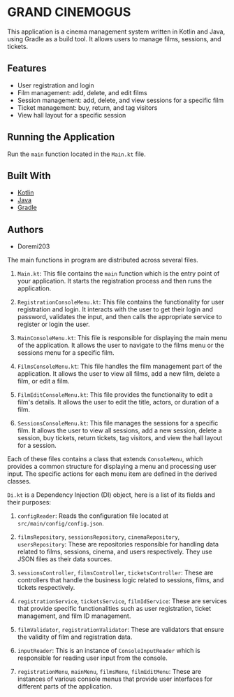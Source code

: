 # GRAND CINEMOGUS

This application is a cinema management system written in Kotlin and Java, using Gradle as a build tool. It allows users to manage films, sessions, and tickets.

## Features

- User registration and login
- Film management: add, delete, and edit films
- Session management: add, delete, and view sessions for a specific film
- Ticket management: buy, return, and tag visitors
- View hall layout for a specific session

## Running the Application

Run the `main` function located in the `Main.kt` file.

## Built With

- [Kotlin](https://kotlinlang.org/)
- [Java](https://www.java.com/)
- [Gradle](https://gradle.org/)

## Authors

- Doremi203

The main functions in program are distributed across several files.

1. `Main.kt`: This file contains the `main` function which is the entry point of your application. It starts the registration process and then runs the application.

2. `RegistrationConsoleMenu.kt`: This file contains the functionality for user registration and login. It interacts with the user to get their login and password, validates the input, and then calls the appropriate service to register or login the user.

3. `MainConsoleMenu.kt`: This file is responsible for displaying the main menu of the application. It allows the user to navigate to the films menu or the sessions menu for a specific film.

4. `FilmsConsoleMenu.kt`: This file handles the film management part of the application. It allows the user to view all films, add a new film, delete a film, or edit a film.

5. `FilmEditConsoleMenu.kt`: This file provides the functionality to edit a film's details. It allows the user to edit the title, actors, or duration of a film.

6. `SessionsConsoleMenu.kt`: This file manages the sessions for a specific film. It allows the user to view all sessions, add a new session, delete a session, buy tickets, return tickets, tag visitors, and view the hall layout for a session.

Each of these files contains a class that extends `ConsoleMenu`, which provides a common structure for displaying a menu and processing user input. The specific actions for each menu item are defined in the derived classes.

`Di.kt` is a Dependency Injection (DI) object, here is a list of its fields and their purposes:

1. `configReader`: Reads the configuration file located at `src/main/config/config.json`.

2. `filmsRepository`, `sessionsRepository`, `cinemaRepository`, `usersRepository`: These are repositories responsible for handling data related to films, sessions, cinema, and users respectively. They use JSON files as their data sources.

3. `sessionsController`, `filmsController`, `ticketsController`: These are controllers that handle the business logic related to sessions, films, and tickets respectively.

4. `registrationService`, `ticketsService`, `filmIdService`: These are services that provide specific functionalities such as user registration, ticket management, and film ID management.

5. `filmValidator`, `registrationValidator`: These are validators that ensure the validity of film and registration data.

6. `inputReader`: This is an instance of `ConsoleInputReader` which is responsible for reading user input from the console.

7. `registrationMenu`, `mainMenu`, `filmsMenu`, `filmEditMenu`: These are instances of various console menus that provide user interfaces for different parts of the application.
